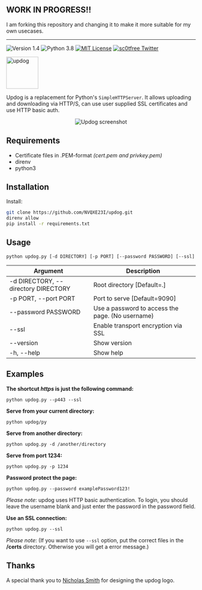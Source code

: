 ## WORK IN PROGRESS!!

I am forking this repository and changing it to make it more suitable for my own usecases.

---

![Version 1.4](http://img.shields.io/badge/version-v1.4-green.svg)
![Python 3.8](http://img.shields.io/badge/python-3.8-blue.svg)
[![MIT License](http://img.shields.io/badge/license-MIT%20License-blue.svg)](https://github.com/sc0tfree/updog/blob/master/LICENSE)
[![sc0tfree Twitter](http://img.shields.io/twitter/url/http/shields.io.svg?style=social&label=Follow)](https://twitter.com/sc0tfree)

<p>
  <img src="https://sc0tfree.squarespace.com/s/updog.png" width=85px alt="updog"/>
</p>

Updog is a replacement for Python's `SimpleHTTPServer`. 
It allows uploading and downloading via HTTP/S, 
can use user supplied SSL certificates and use HTTP basic auth.

<p align="center">
  <img src="https://sc0tfree.squarespace.com/s/updog-screenshot.png" alt="Updog screenshot"/>
</p>

## Requirements
* Certificate files in .PEM-format *(cert.pem and privkey.pem)*
* direnv
* python3

## Installation

Install:

```bash
git clone https://github.com/NVQXE23I/updog.git
direnv allow
pip install -r requirements.txt
```

## Usage

`python updog.py [-d DIRECTORY] [-p PORT] [--password PASSWORD] [--ssl]`

| Argument                            | Description                                      |
|-------------------------------------|--------------------------------------------------| 
| -d DIRECTORY, --directory DIRECTORY | Root directory [Default=.]                       | 
| -p PORT, --port PORT                | Port to serve [Default=9090]                     |
| --password PASSWORD                 | Use a password to access the page. (No username) |
| --ssl                               | Enable transport encryption via SSL              |
| --version                           | Show version                                     |
| -h, --help                          | Show help                                        |

## Examples

**The shortcut *https* is just the following command:**

`python updog.py --p443 --ssl`

**Serve from your current directory:**

`python updog/py`

**Serve from another directory:**

`python updog.py -d /another/directory`

**Serve from port 1234:**

`python updog.py -p 1234`

**Password protect the page:**

`python updog.py --password examplePassword123!`

*Please note*: updog uses HTTP basic authentication.
To login, you should leave the username blank and just
enter the password in the password field.

**Use an SSL connection:**

`python updog.py --ssl`

*Please note*: (If you want to use `--ssl` option, put the correct files in the **/certs** directory.
Otherwise you will get a error message.)

## Thanks

A special thank you to [Nicholas Smith](http://nixmith.com) for
designing the updog logo.

